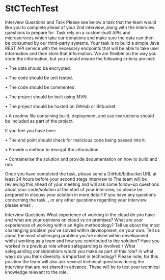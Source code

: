 # StCTechTest

Interview Questions and Task Please see below a task that the team would like you to complete ahead of your 2nd interview, 
along with the interview questions to prepare for. 
Task rely on a custom-built APIs and microservices which take our donations and make sure the data can then be consumed by our third-party systems. 
Your task is to build a simple Java REST API service with the necessary endpoints that will be able to take user information and then store that information. 
We are flexible on the way you store the information, but you should ensure the following criteria are met: 

• The data should be encrypted. 

• The code should be unit tested.

• The code should be commented. 

• The project should be built using MVN. 

• The project should be hosted on GitHub or Bitbucket. 

• A readme file containing build, deployment, and use instructions should be included as part of the project. 


If you feel you have time: 

• The end point should check for malicious code being passed into it. 

• Provide a method to decrypt the information. 

• Containerise the solution and provide documentation on how to build and run. 


Once you have completed the task, please send a GitHub/bitbucket URL at least 24 hours before your second stage interview to The team will be reviewing 
this ahead of your meeting and will ask some follow-up questions about your code/solution at the start of your interview, 
so please be prepared to discuss your solution in more detail! If you have any questions concerning the task, , or any other questions regarding your interview please email . 

Interview Questions
What experience of working in the cloud do you have and what are your opinions on cloud vs on premises?
What are your experiences of working within an Agile methodology?
Tell us about the most challenging problem you've solved within development, on your own.
Tell us about the most challenging problem you've solved within development whilst working as a team and how you contributed to the solution?
Have you worked in a previous role where safeguarding is involved / What safeguarding considerations would you make as part of this role?
In what ways do you think diversity is important in technology? Please note, for this position the team will also ask several technical questions during the interview that are not shared in advance. 
These will be to test your technical knowledge relevant to the role. 
